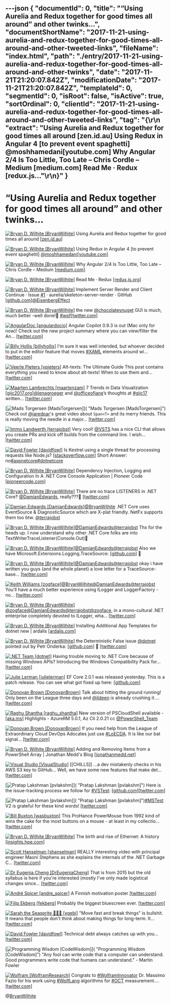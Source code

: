---json
{
  "documentId": 0,
  "title": "“Using Aurelia and Redux together for good times all around” and other twinks…",
  "documentShortName": "2017-11-21-using-aurelia-and-redux-together-for-good-times-all-around-and-other-tweeted-links",
  "fileName": "index.html",
  "path": "./entry/2017-11-21-using-aurelia-and-redux-together-for-good-times-all-around-and-other-twinks",
  "date": "2017-11-21T21:20:07.842Z",
  "modificationDate": "2017-11-21T21:20:07.842Z",
  "templateId": 0,
  "segmentId": 0,
  "isRoot": false,
  "isActive": true,
  "sortOrdinal": 0,
  "clientId": "2017-11-21-using-aurelia-and-redux-together-for-good-times-all-around-and-other-tweeted-links",
  "tag": "{\r\n  \"extract\": \"Using Aurelia and Redux together for good times all around [zen.id.au] Using Redux in Angular 4 [to prevent event spaghetti] @moshhamedani[youtube.com] Why Angular 2/4 Is Too Little, Too Late – Chris Cordle – Medium [medium.com] Read Me · Redux [redux.js...\"\r\n}"
}
---

# “Using Aurelia and Redux together for good times all around” and other twinks…

[<img alt="Bryan D. Wilhite [BryanWilhite]" src="https://songhay.blob.core.windows.net/shared-social-twitter/BryanWilhite.jpeg">](http://t.co/UNdqV0Z1zz "Bryan D. Wilhite [BryanWilhite]") Using Aurelia and Redux together for good times all around [[zen.id.au]](https://zen.id.au/using-aurelia-and-redux-together-for-good-times-all-around/)

[<img alt="Bryan D. Wilhite [BryanWilhite]" src="https://songhay.blob.core.windows.net/shared-social-twitter/BryanWilhite.jpeg">](http://t.co/UNdqV0Z1zz "Bryan D. Wilhite [BryanWilhite]") Using Redux in Angular 4 [to prevent event spaghetti] [@moshhamedani](http://twitter.com/moshhamedani)[[youtube.com]](https://www.youtube.com/watch?v=UEcdQR-NoNA)

[<img alt="Bryan D. Wilhite [BryanWilhite]" src="https://songhay.blob.core.windows.net/shared-social-twitter/BryanWilhite.jpeg">](http://t.co/UNdqV0Z1zz "Bryan D. Wilhite [BryanWilhite]") Why Angular 2/4 Is Too Little, Too Late – Chris Cordle – Medium [[medium.com]](https://medium.com/@chriscordle/why-angular-2-4-is-too-little-too-late-ea86d7fa0bae)

[<img alt="Bryan D. Wilhite [BryanWilhite]" src="https://songhay.blob.core.windows.net/shared-social-twitter/BryanWilhite.jpeg">](http://t.co/UNdqV0Z1zz "Bryan D. Wilhite [BryanWilhite]") Read Me · Redux [[redux.js.org]](http://redux.js.org/)

[<img alt="Bryan D. Wilhite [BryanWilhite]" src="https://songhay.blob.core.windows.net/shared-social-twitter/BryanWilhite.jpeg">](http://t.co/UNdqV0Z1zz "Bryan D. Wilhite [BryanWilhite]") Implement Server Render and Client Continue · Issue [#1](http://twitter.com/search?q=%231) · aurelia/skeleton-server-render · GitHub [[github.com]](https://github.com/aurelia/skeleton-server-render/issues/1)[@EisenbergEffect](http://twitter.com/EisenbergEffect)

[<img alt="Bryan D. Wilhite [BryanWilhite]" src="https://songhay.blob.core.windows.net/shared-social-twitter/BryanWilhite.jpeg">](http://t.co/UNdqV0Z1zz "Bryan D. Wilhite [BryanWilhite]") the new [@chocolateynuget](http://twitter.com/chocolateynuget) GUI is much, much better -well done!🧐 [#wpf](http://twitter.com/search?q=%23wpf)[[twitter.com]](https://twitter.com/BryanWilhite/status/922580888617066496/photo/1)

[<img alt="AngularDoc [angulardocio]" src="https://songhay.blob.core.windows.net/shared-social-twitter/angulardocio.jpg">](https://t.co/CjgkGl8rNM "AngularDoc [angulardocio]") Angular Copilot 0.9.3 is out (Mac only for now)! Check out the new project summary where you can view/filter the An… [[twitter.com]](https://twitter.com/i/web/status/931604677543653376)

[<img alt="Billy Hollis [billyhollis]" src="https://songhay.blob.core.windows.net/shared-social-twitter/billyhollis.jpg">](https://t.co/LvJEYRzwk5 "Billy Hollis [billyhollis]") I'm sure it was well intended, but whoever decided to put in the editor feature that moves [#XAML](http://twitter.com/search?q=%23XAML) elements around wi… [[twitter.com]](https://twitter.com/i/web/status/930983273387515905)

[<img alt="Veerle Pieters [vpieters]" src="https://songhay.blob.core.windows.net/shared-social-twitter/vpieters.png">](http://t.co/A4ZEwCEPEs "Veerle Pieters [vpieters]") Alt-texts: The Ultimate Guide This post contains everything you need to know about alt-texts! When to use them and… [[twitter.com]](https://twitter.com/i/web/status/932873401894567936)

[<img alt="Maarten Lambrechts [maartenzam]" src="https://songhay.blob.core.windows.net/shared-social-twitter/maartenzam.jpg">](https://t.co/CapsyyxVpC "Maarten Lambrechts [maartenzam]") 7 Trends in Data Visualization [[gijc2017.org]](https://gijc2017.org/2017/11/19/data-visualization/)[@lenagroeger](http://twitter.com/lenagroeger) and [@officeofjane](http://twitter.com/officeofjane)’s thoughts at [#gijc17](http://twitter.com/search?q=%23gijc17) written… [[twitter.com]](https://twitter.com/i/web/status/932872697637494784)

[<img alt="Mads Torgersen [MadsTorgersen]" src="https://songhay.blob.core.windows.net/shared-social-twitter/MadsTorgersen.jpeg">]( "Mads Torgersen [MadsTorgersen]") Check out [@jaredpar](http://twitter.com/jaredpar)'s great video about `Span<T>` and its merry friends. This is really moving the needle in a major… [[twitter.com]](https://twitter.com/i/web/status/930891929708937217)

[<img alt="Immo Landwerth [terrajobst]" src="https://songhay.blob.core.windows.net/shared-social-twitter/terrajobst.jpg">](https://t.co/pfw9pKc4sL "Immo Landwerth [terrajobst]") Very cool! [@VSTS](http://twitter.com/VSTS) has a nice CLI that allows you create PRs and kick off builds from the command line. I wish… [[twitter.com]](https://twitter.com/i/web/status/931003426778968064)

[<img alt="David Fowler [davidfowl]" src="https://songhay.blob.core.windows.net/shared-social-twitter/davidfowl.jpeg">](https://t.co/XKK4NcxDZ3 "David Fowler [davidfowl]") Is Kestrel using a single thread for processing requests like Node.js? [[stackoverflow.com]](https://stackoverflow.com/q/40948857/45091?stw=2) Short Answer: no[#aspnetcore](http://twitter.com/search?q=%23aspnetcore)[#dotnetcore](http://twitter.com/search?q=%23dotnetcore)

[<img alt="Bryan D. Wilhite [BryanWilhite]" src="https://songhay.blob.core.windows.net/shared-social-twitter/BryanWilhite.jpeg">](http://t.co/UNdqV0Z1zz "Bryan D. Wilhite [BryanWilhite]") Dependency Injection, Logging and Configuration In A .NET Core Console Application | Pioneer Code [[pioneercode.com]](https://pioneercode.com/post/dependency-injection-logging-and-configuration-in-a-dot-net-core-console-app)

[<img alt="Bryan D. Wilhite [BryanWilhite]" src="https://songhay.blob.core.windows.net/shared-social-twitter/BryanWilhite.jpeg">](http://t.co/UNdqV0Z1zz "Bryan D. Wilhite [BryanWilhite]") There are no trace LISTENERS in .NET Core? [@DamianEdwards](http://twitter.com/DamianEdwards), really???😬 [[twitter.com]](https://twitter.com/BryanWilhite/status/922320456404811776/photo/1)

[<img alt="Damian Edwards [DamianEdwards]" src="https://songhay.blob.core.windows.net/shared-social-twitter/DamianEdwards.jpg">](http://t.co/u0gR38Ls9c "Damian Edwards [DamianEdwards]")[@BryanWilhite](http://twitter.com/BryanWilhite) .NET Core uses EventSource & DiagnosticSource which are X-plat friendly. NetFx supports them too btw. [@terrajobst](http://twitter.com/terrajobst)

[<img alt="Bryan D. Wilhite [BryanWilhite]" src="https://songhay.blob.core.windows.net/shared-social-twitter/BryanWilhite.jpeg">](http://t.co/UNdqV0Z1zz "Bryan D. Wilhite [BryanWilhite]")[@DamianEdwards](http://twitter.com/DamianEdwards)[@terrajobst](http://twitter.com/terrajobst) Thx for the heads up. I now understand why other .NET Core folks are into TextWriterTraceListener(Console.Out)🧐

[<img alt="Bryan D. Wilhite [BryanWilhite]" src="https://songhay.blob.core.windows.net/shared-social-twitter/BryanWilhite.jpeg">](http://t.co/UNdqV0Z1zz "Bryan D. Wilhite [BryanWilhite]")[@DamianEdwards](http://twitter.com/DamianEdwards)[@terrajobst](http://twitter.com/terrajobst) Also we have Microsoft.Extensions.Logging.TraceSource: [[github.com]](https://github.com/BryanWilhite/dotnet-core/blob/master/dotnet-console-textwritertracelistener/Songhay.ListenerOne.Shell/Songhay.ListenerOne.Shell.csproj) 🤠

[<img alt="Bryan D. Wilhite [BryanWilhite]" src="https://songhay.blob.core.windows.net/shared-social-twitter/BryanWilhite.jpeg">](http://t.co/UNdqV0Z1zz "Bryan D. Wilhite [BryanWilhite]")[@DamianEdwards](http://twitter.com/DamianEdwards)[@terrajobst](http://twitter.com/terrajobst) okay i have written you guys (and the whole planet) a love letter for a TraceSource-base… [[twitter.com]](https://twitter.com/i/web/status/922533793713373184)

[<img alt="Keith Williams [zogface]" src="https://songhay.blob.core.windows.net/shared-social-twitter/zogface.jpg">](https://t.co/Gif1AGoo1U "Keith Williams [zogface]")[@BryanWilhite](http://twitter.com/BryanWilhite)[@DamianEdwards](http://twitter.com/DamianEdwards)[@terrajobst](http://twitter.com/terrajobst) You’ll have a much better experience using ILogger and LoggerFactory - no… [[twitter.com]](https://twitter.com/i/web/status/922535535482195969)

[<img alt="Bryan D. Wilhite [BryanWilhite]" src="https://songhay.blob.core.windows.net/shared-social-twitter/BryanWilhite.jpeg">](http://t.co/UNdqV0Z1zz "Bryan D. Wilhite [BryanWilhite]")[@zogface](http://twitter.com/zogface)[@DamianEdwards](http://twitter.com/DamianEdwards)[@terrajobst](http://twitter.com/terrajobst)[@zogface](http://twitter.com/zogface), in a mono-cultural .NET enterprise completely devoted to ILogger, wha… [[twitter.com]](https://twitter.com/i/web/status/922546156323856384)

[<img alt="Bryan D. Wilhite [BryanWilhite]" src="https://songhay.blob.core.windows.net/shared-social-twitter/BryanWilhite.jpeg">](http://t.co/UNdqV0Z1zz "Bryan D. Wilhite [BryanWilhite]") Installing Additional App Templates for dotnet new | ardalis [[ardalis.com]](http://ardalis.com/installing-additional-app-templates-for-dotnet-new)

[<img alt="Bryan D. Wilhite [BryanWilhite]" src="https://songhay.blob.core.windows.net/shared-social-twitter/BryanWilhite.jpeg">](http://t.co/UNdqV0Z1zz "Bryan D. Wilhite [BryanWilhite]") the Deterministic False issue [@dotnet](http://twitter.com/dotnet) pointed out by Petr Onderka: [[github.com]](https://github.com/dotnet/sdk/issues/1098) 🧐 [[twitter.com]](https://twitter.com/BryanWilhite/status/922568855653793792/photo/1)

[<img alt=".NET Team [dotnet]" src="https://songhay.blob.core.windows.net/shared-social-twitter/dotnet.png">](https://t.co/5DHCeTygAS ".NET Team [dotnet]") Having trouble moving to .NET Core because of missing Windows APIs? Introducing the Windows Compatibility Pack for… [[twitter.com]](https://twitter.com/i/web/status/931205222579318784)

[<img alt="Julie Lerman [julielerman]" src="https://songhay.blob.core.windows.net/shared-social-twitter/julielerman.jpeg">](https://t.co/gBUhMI3y8i "Julie Lerman [julielerman]") EF Core 2.0.1 was released yesterday. This is a patch release. You can see what got fixed up here: [[github.com]](https://github.com/aspnet/EntityFrameworkCore/releases)

[<img alt="Donovan Brown [DonovanBrown]" src="https://songhay.blob.core.windows.net/shared-social-twitter/DonovanBrown.jpg">](https://t.co/jxoYdoS05R "Donovan Brown [DonovanBrown]") Talk about hitting the ground running! Only been on the League three days and [@jldeen](http://twitter.com/jldeen) is already crushing it.… [[twitter.com]](https://twitter.com/i/web/status/930915005016535043)

[<img alt="Raghu Shantha [raghu_shantha]" src="https://songhay.blob.core.windows.net/shared-social-twitter/raghu_shantha.jpg">](https://t.co/fXZ2HaPSFp "Raghu Shantha [raghu_shantha]") New version of PSCloudShell available - [[aka.ms]](http://aka.ms/cloudshell) Highlights - AzureRM 5.0.1, Az Cli 2.0.21 cc [@PowerShell_Team](http://twitter.com/PowerShell_Team)

[<img alt="Donovan Brown [DonovanBrown]" src="https://songhay.blob.core.windows.net/shared-social-twitter/DonovanBrown.jpg">](https://t.co/jxoYdoS05R "Donovan Brown [DonovanBrown]") If you need help from the League of Extraordinary Cloud DevOps Adocates just use [#LoECDA](http://twitter.com/search?q=%23LoECDA). It is like our bat signal… [[twitter.com]](https://twitter.com/i/web/status/931567144705302528)

[<img alt="Bryan D. Wilhite [BryanWilhite]" src="https://songhay.blob.core.windows.net/shared-social-twitter/BryanWilhite.jpeg">](http://t.co/UNdqV0Z1zz "Bryan D. Wilhite [BryanWilhite]") Adding and Removing Items from a PowerShell Array | Jonathan Medd's Blog [[jonathanmedd.net]](http://www.jonathanmedd.net/2014/01/adding-and-removing-items-from-a-powershell-array.html)

[<img alt="Visual Studio [VisualStudio]" src="https://songhay.blob.core.windows.net/shared-social-twitter/VisualStudio.jpg">](http://t.co/OqnL9IGcUY "Visual Studio [VisualStudio]") [[CHILLS]] ...a dev mistakenly checks in his AWS S3 key to GitHub... Well, we have some new features that make det… [[twitter.com]](https://twitter.com/i/web/status/932647729691611136)

[<img alt="Pratap Lakshman [pvlakshm]" src="https://songhay.blob.core.windows.net/shared-social-twitter/pvlakshm.jpeg">]( "Pratap Lakshman [pvlakshm]") Here is the issue-tracking process we follow for [#VSTest](http://twitter.com/search?q=%23VSTest): [[github.com]](https://github.com/Microsoft/vstest-docs/blob/master/issuetracking.md)[[twitter.com]](https://twitter.com/pvlakshm/status/932943030255984643/photo/1)

[<img alt="Pratap Lakshman [pvlakshm]" src="https://songhay.blob.core.windows.net/shared-social-twitter/pvlakshm.jpeg">]( "Pratap Lakshman [pvlakshm]")[#MSTest](http://twitter.com/search?q=%23MSTest) V2 is grateful for these kind words! [[twitter.com]](https://twitter.com/dhelper/status/931256933285318656)

[<img alt="Bill Buxton [wasbuxton]" src="https://songhay.blob.core.windows.net/shared-social-twitter/wasbuxton.jpg">](http://t.co/GIaT5EqCkM "Bill Buxton [wasbuxton]") This ProHance PowerMouse from 1992 kind of wins the cake for the most buttons on a mouse - at least in my collectio… [[twitter.com]](https://twitter.com/i/web/status/932645596581675008)

[<img alt="Bryan D. Wilhite [BryanWilhite]" src="https://songhay.blob.core.windows.net/shared-social-twitter/BryanWilhite.jpeg">](http://t.co/UNdqV0Z1zz "Bryan D. Wilhite [BryanWilhite]") The birth and rise of Ethernet: A history [[insights.hpe.com]](https://insights.hpe.com/articles/the-birth-and-rise-of-ethernet-a-history-1706.html)

[<img alt="Scott Hanselman [shanselman]" src="https://songhay.blob.core.windows.net/shared-social-twitter/shanselman.jpg">](https://t.co/KWE5X1BBOh "Scott Hanselman [shanselman]") REALLY interesting video with principal engineer Maoni Stephens as she explains the internals of the .NET Garbage C… [[twitter.com]](https://twitter.com/i/web/status/932430101513347072)

[<img alt="Dr Eugenia Cheng [DrEugeniaCheng]" src="https://songhay.blob.core.windows.net/shared-social-twitter/DrEugeniaCheng.jpg">](https://t.co/BeGgL3K58R "Dr Eugenia Cheng [DrEugeniaCheng]") That is from 2015 but the old syllabus is here if you're interested (mostly I've only made logistical changes since… [[twitter.com]](https://twitter.com/i/web/status/931256981075185664)

[<img alt="André Spicer [andre_spicer]" src="https://songhay.blob.core.windows.net/shared-social-twitter/andre_spicer.jpg">](https://t.co/mQBpt8WNPo "André Spicer [andre_spicer]") A Finnish motivation poster [[twitter.com]](https://twitter.com/andre_spicer/status/931595148672339968/photo/1)

[<img alt="Filip Ekberg [fekberg]" src="https://songhay.blob.core.windows.net/shared-social-twitter/fekberg.jpg">](http://t.co/NX8oUlglKd "Filip Ekberg [fekberg]") Probably the biggest bluescreen ever. [[twitter.com]](https://twitter.com/fekberg/status/932264936180453376/photo/1)

[<img alt="Sarah the Seasprite 🧜🏻‍♀️ [xgebi]" src="https://songhay.blob.core.windows.net/shared-social-twitter/xgebi.jpg">](https://t.co/rBnABUWcQ7 "Sarah the Seasprite 🧜🏻‍♀️ [xgebi]") "Move fast and break things" is bullshit. It means that people don't think about making things for long-term. It… [[twitter.com]](https://twitter.com/i/web/status/932540019662835712)

[<img alt="David Fowler [davidfowl]" src="https://songhay.blob.core.windows.net/shared-social-twitter/davidfowl.jpeg">](https://t.co/XKK4NcxDZ3 "David Fowler [davidfowl]") Technical debt always catches up with you... [[twitter.com]](https://twitter.com/davidfowl/status/932545703087194113/photo/1)

[<img alt="Programming Wisdom [CodeWisdom]" src="https://songhay.blob.core.windows.net/shared-social-twitter/CodeWisdom.jpg">]( "Programming Wisdom [CodeWisdom]") "Any fool can write code that a computer can understand. Good programmers write code that humans can understand." - Martin Fowler

[<img alt="Wolfram [WolframResearch]" src="https://songhay.blob.core.windows.net/shared-social-twitter/WolframResearch.png">](http://t.co/Vsckdj3BIQ "Wolfram [WolframResearch]") Congrats to [#WolframInnovator](http://twitter.com/search?q=%23WolframInnovator) Dr. Massimo Fazio for his work using [#WolfLang](http://twitter.com/search?q=%23WolfLang) algorithms for [#OCT](http://twitter.com/search?q=%23OCT) measurement.… [[twitter.com]](https://twitter.com/i/web/status/932992262182719488)

@[BryanWilhite](https://twitter.com/BryanWilhite)
